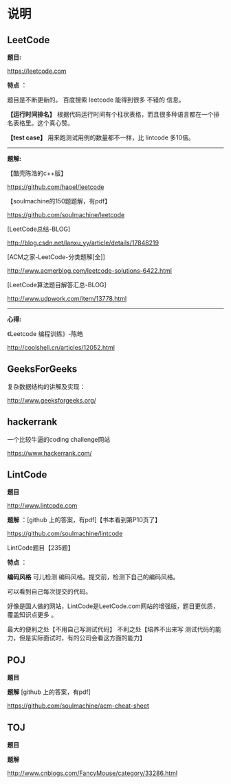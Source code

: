 # 说明

## LeetCode

**题目:** 

>
https://leetcode.com

**特点** ：

题目是不断更新的。 百度搜索 leetcode 能得到很多 不错的 信息。

**【运行时间排名】** 根据代码运行时间有个柱状表格，而且很多种语言都在一个排名表格里。这个真心赞。

**【test case】** 用来跑测试用例的数量都不一样，比 lintcode 多10倍。

---
**题解:**

【酷壳陈浩的c++版】
> 
https://github.com/haoel/leetcode

【soulmachine的150题题解，有pdf】
>
https://github.com/soulmachine/leetcode

[LeetCode总结-BLOG]
>
http://blog.csdn.net/lanxu_yy/article/details/17848219

[ACM之家-LeetCode-分类题解[全]]
>
http://www.acmerblog.com/leetcode-solutions-6422.html

[LeetCode算法题目解答汇总-BLOG]
>
http://www.udpwork.com/item/13778.html

---
**心得:**

《Leetcode 编程训练》-陈皓
>
http://coolshell.cn/articles/12052.html

## GeeksForGeeks 
复杂数据结构的讲解及实现：
>
http://www.geeksforgeeks.org/

## hackerrank 
一个比较牛逼的coding challenge网站
>
https://www.hackerrank.com/

## LintCode 
**题目** 
>
http://www.lintcode.com 

**题解** ：[github 上的答案，有pdf]【书本看到第P10页了】
>
https://github.com/soulmachine/lintcode

LintCode题目【235题】 


**特点** ：

**编码风格** 可儿检测 编码风格。提交前，检测下自己的编码风格。

可以看到自己每次提交的代码。

好像是国人做的网站，LintCode是LeetCode.com网站的增强版，题目更优质，覆盖知识点更多 。

最大的便利之处【不用自己写测试代码】
不利之处【培养不出来写 测试代码的能力，但是实际面试时，有的公司会看这方面的能力】



## POJ
**题目**
>

**题解**
[github 上的答案，有pdf]
>
https://github.com/soulmachine/acm-cheat-sheet

## TOJ

**题目**
>

**题解**
>
http://www.cnblogs.com/FancyMouse/category/33286.html